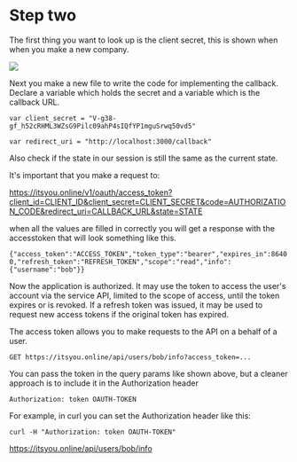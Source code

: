 # Step two

The first thing you want to look up is the client secret, this is shown when when you make a new company.

![](../../img/1.jpg)

Next you make a new file to write the code for implementing the callback. Declare a variable which holds the secret and a variable which is the callback URL.

```var client_secret = "V-g38-gf_h52cRHML3WZsG9Pilc09ahP4sIQfYP1mguSrwq50vd5"```

```var redirect_uri = "http://localhost:3000/callback"```

Also check if the state in our session is still the same as the current state.

It's important that you make a request to: 

https://itsyou.online/v1/oauth/access_token?client_id=CLIENT_ID&client_secret=CLIENT_SECRET&code=AUTHORIZATION_CODE&redirect_uri=CALLBACK_URL&state=STATE

when all the values are filled in correctly you will get a response with the accesstoken that will look something like this.

```{"access_token":"ACCESS_TOKEN","token_type":"bearer","expires_in":86400,"refresh_token":"REFRESH_TOKEN","scope":"read","info":{"username":"bob"}}```

Now the application is authorized. It may use the token to access the user's account via the service API, limited to the scope of access, until the token expires or is revoked. If a refresh token was issued, it may be used to request new access tokens if the original token has expired.

The access token allows you to make requests to the API on a behalf of a user.

```GET https://itsyou.online/api/users/bob/info?access_token=...```

You can pass the token in the query params like shown above, but a cleaner approach is to include it in the Authorization header

```Authorization: token OAUTH-TOKEN```

For example, in curl you can set the Authorization header like this:

```curl -H "Authorization: token OAUTH-TOKEN"```

https://itsyou.online/api/users/bob/info


